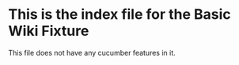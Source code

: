 This is the index file for the Basic Wiki Fixture
=================================================

This file does not have any cucumber features in it.